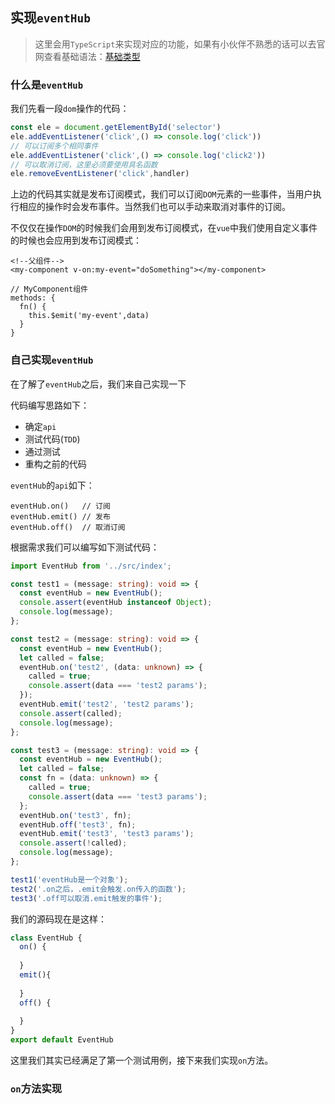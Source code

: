 ## 实现`eventHub`
> 这里会用`TypeScript`来实现对应的功能，如果有小伙伴不熟悉的话可以去官网查看基础语法：[基础类型](https://www.tslang.cn/docs/handbook/basic-types.html)

### 什么是`eventHub`
我们先看一段`dom`操作的代码：  
```js
const ele = document.getElementById('selector')
ele.addEventListener('click',() => console.log('click'))
// 可以订阅多个相同事件
ele.addEventListener('click',() => console.log('click2'))
// 可以取消订阅，这里必须要使用具名函数
ele.removeEventListener('click',handler)
```
上边的代码其实就是发布订阅模式，我们可以订阅`DOM`元素的一些事件，当用户执行相应的操作时会发布事件。当然我们也可以手动来取消对事件的订阅。

不仅仅在操作`DOM`的时候我们会用到发布订阅模式，在`vue`中我们使用自定义事件的时候也会应用到发布订阅模式：  
```vue
<!--父组件-->
<my-component v-on:my-event="doSomething"></my-component>

// MyComponent组件
methods: {
  fn() {
    this.$emit('my-event',data)
  }
}
```

### 自己实现`eventHub`
在了解了`eventHub`之后，我们来自己实现一下

代码编写思路如下：
* 确定`api`
* 测试代码(`TDD`)
* 通过测试
* 重构之前的代码

`eventHub`的`api`如下：  
```text
eventHub.on()   // 订阅
eventHub.emit() // 发布
eventHub.off()  // 取消订阅
```

根据需求我们可以编写如下测试代码：  

```typescript
import EventHub from '../src/index';

const test1 = (message: string): void => {
  const eventHub = new EventHub();
  console.assert(eventHub instanceof Object);
  console.log(message);
};

const test2 = (message: string): void => {
  const eventHub = new EventHub();
  let called = false;
  eventHub.on('test2', (data: unknown) => {
    called = true;
    console.assert(data === 'test2 params');
  });
  eventHub.emit('test2', 'test2 params');
  console.assert(called);
  console.log(message);
};

const test3 = (message: string): void => {
  const eventHub = new EventHub();
  let called = false;
  const fn = (data: unknown) => {
    called = true;
    console.assert(data === 'test3 params');
  };
  eventHub.on('test3', fn);
  eventHub.off('test3', fn);
  eventHub.emit('test3', 'test3 params');
  console.assert(!called);
  console.log(message);
};

test1('eventHub是一个对象');
test2('.on之后，.emit会触发.on传入的函数');
test3('.off可以取消.emit触发的事件');
```

我们的源码现在是这样：  
```typescript
class EventHub {
  on() {
  
  }
  emit(){
  
  }
  off() {
  
  }
}
export default EventHub
```

这里我们其实已经满足了第一个测试用例，接下来我们实现`on`方法。

### `on`方法实现

